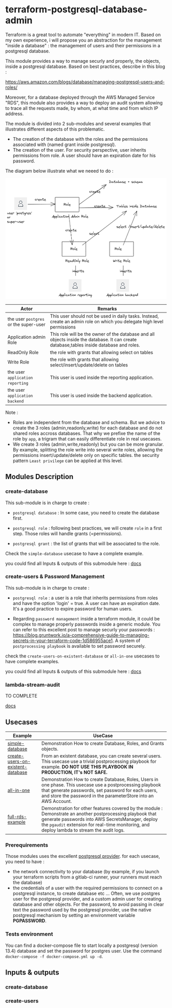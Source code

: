 # terraform-postgresql-database-admin

Terraform is a great tool to automate "everything" in modern IT. Based on my own experience, i will propose you an abstraction for the management "inside a database" : the management of users and their permissions in a postgresql database. 

This module provides a way to manage securly and properly, the objects, inside a postgresql database. Based on best practices, describe in this blog : 

https://aws.amazon.com/blogs/database/managing-postgresql-users-and-roles/

Moreover, for a database deployed through the AWS Managed Service "RDS", this module also provides a way to deploy an audit system allowing to trace all the requests made, by whom, at what time and from which IP address.

The module is divided into 2 sub-modules and several examples that illustrates different aspects of this problematic.

* The creation of the database with the roles and the permissions associated with (named grant inside postgresql).
* The creation of the user. For security perspective, user inherits permissions from role. A user should have an expiration date for his password.

The diagram below illustrate what we neeed to do : 

![db-relations](schemas/Diagram-Relations.png)

|Actor|Remarks|
|------|------|
|the user `postgres` or the super-user|This user should not be used in daily tasks. Instead, create an admin role on which you delegate high level permissions|
|Application admin Role|This role will be the owner of the database and all objects inside the database. It can create database,tables inside database and roles. |
|ReadOnly Role|the role with grants that allowing select on tables|
|Write Role|the role with grants that allowing select/insert/update/delete on tables|
|the user `application reporting`| This user is used inside the reporting application. |
|the user `application backend`| This user is used inside the backend application. |

Note : 

* Roles are independent from the database and schema. But we advice to create the 3 roles (admin,readonly,write) for each database and do not shared roles accross databases. That why we prefixe the name of the role by `app`, a trigram that can easily differentiate role in real usecases. 
* We create 3 roles (admin,write,readonly) but you can be more granular. By example, splitting the role write into several write roles, allowing the permissions insert/update/delete only on specific tables. the security pattern `Least privilege` can be applied at this level.


## Modules Description


### create-database

This sub-module is in charge to create : 

* `postgresql database` : In some case, you need to create the database first.


* `postgresql role` : following best practices, we will create `role` in a first step. Those roles will handle grants (=permissions).


* `postgresql grant` : the list of grants that will be associated to the role.

Check the `simple-database` usecase to have a complete example.

you could find all Inputs & outputs of this submodule here : [docs](./create-database/DOC.md)


### create-users & Password Management

This sub-module is in charge to create : 

* `postgresql role` : a user is a role that inherits permissions from roles and have the option 'login' = true. A user can have an expiration date. It's a good practice to expire password for human users.

* Regarding `password management` inside a terraform module, it could be complex to manage properly passwords inside a generic module. You can refer to this excellent post to manage securly your passwords : https://blog.gruntwork.io/a-comprehensive-guide-to-managing-secrets-in-your-terraform-code-1d586955ace1. A system of `postprocessing playbook` is available to set password securely.


check the `create-users-on-existent-database` or `all-in-one` usecases to have complete examples.

you could find all Inputs & outputs of this submodule here : [docs](./create-users/DOC.md)

### lambda-stream-audit

TO COMPLETE

[docs](./lambda-stream-audit/DOC.md)



## Usecases

|Example|UseCase|
|-------|--------|
|[simple-database](./example/simple-database/README.md)|Demonstration How to create Database, Roles, and Grants objects.|
|[create-users-on-existent-database](./example/create-users-on-existent-database/README.md)|From an existent database, you can create several users. This usecase use a trivial postprocessing playbook for example. **DO NOT USE THIS PLAYBOOK IN PRODUCTION, IT's NOT SAFE.**|
|[all-in-one](./example/all-in-one/README.md)|Demonstration How to create Database, Roles, Users in one phase. This usecase use a postprocessing playbook that generate passwords, set password for each users, and store the password in the parameterStore into an AWS Account.|
|[full-rds-example](./example/full-rds-example/README.md)|Demonstration for other features covered by the module : Demonstrate an another postprocessing playbook that generate passwords into AWS SecretsManager, deploy the `pgaudit` extension for real-time monitoring, and deploy lambda to stream the audit logs.|


### Prerequirements

Those modules uses the excellent [postgresql provider](https://registry.terraform.io/providers/cyrilgdn/postgresql/latest/docs). for each usecase, you need to have : 

* the network connectivity to your database (by example, if you launch your terraform scripts from a gitlab-ci runner, your runners must reach the database)
* the credentials of a user with the required permissions to connect on a postgresql instance, to create database etc ... Often, we use postgres user for the postgresql provider, and a custom admin user for creating database and other objects. For the password, to avoid passing in clear text the password used by the postgresql provider, use the native postgresql mechanism by setting an environment variable **PGPASSWORD**.

### Tests environment

You can find a docker-compose file to start locally a postgresql (version 13.4) database and set the password for postgres user. Use the command `docker-compose -f docker-compose.yml up -d`.  


## Inputs & outputs



### create-database



### create-users
